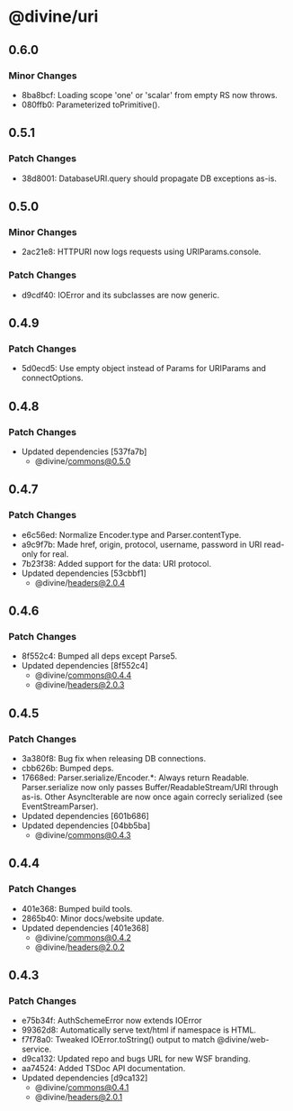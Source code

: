 # @divine/uri

## 0.6.0

### Minor Changes

- 8ba8bcf: Loading scope 'one' or 'scalar' from empty RS now throws.
- 080ffb0: Parameterized toPrimitive().

## 0.5.1

### Patch Changes

- 38d8001: DatabaseURI.query should propagate DB exceptions as-is.

## 0.5.0

### Minor Changes

- 2ac21e8: HTTPURI now logs requests using URIParams.console.

### Patch Changes

- d9cdf40: IOError and its subclasses are now generic.

## 0.4.9

### Patch Changes

- 5d0ecd5: Use empty object instead of Params for URIParams and connectOptions.

## 0.4.8

### Patch Changes

- Updated dependencies [537fa7b]
  - @divine/commons@0.5.0

## 0.4.7

### Patch Changes

- e6c56ed: Normalize Encoder.type and Parser.contentType.
- a9c9f7b: Made href, origin, protocol, username, password in URI read-only for real.
- 7b23f38: Added support for the data: URI protocol.
- Updated dependencies [53cbbf1]
  - @divine/headers@2.0.4

## 0.4.6

### Patch Changes

- 8f552c4: Bumped all deps except Parse5.
- Updated dependencies [8f552c4]
  - @divine/commons@0.4.4
  - @divine/headers@2.0.3

## 0.4.5

### Patch Changes

- 3a380f8: Bug fix when releasing DB connections.
- cbb626b: Bumped deps.
- 17668ed: Parser.serialize/Encoder.\*: Always return Readable. Parser.serialize now only passes Buffer/ReadableStream/URI through as-is. Other AsyncIterable are now once again correcly serialized (see EventStreamParser).
- Updated dependencies [601b686]
- Updated dependencies [04bb5ba]
  - @divine/commons@0.4.3

## 0.4.4

### Patch Changes

- 401e368: Bumped build tools.
- 2865b40: Minor docs/website update.
- Updated dependencies [401e368]
  - @divine/commons@0.4.2
  - @divine/headers@2.0.2

## 0.4.3

### Patch Changes

- e75b34f: AuthSchemeError now extends IOError
- 99362d8: Automatically serve text/html if namespace is HTML.
- f7f78a0: Tweaked IOError.toString() output to match @divine/web-service.
- d9ca132: Updated repo and bugs URL for new WSF branding.
- aa74524: Added TSDoc API documentation.
- Updated dependencies [d9ca132]
  - @divine/commons@0.4.1
  - @divine/headers@2.0.1
